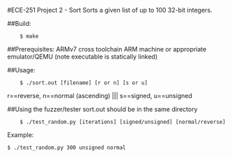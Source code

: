 #ECE-251  Project 2 - Sort
Sorts a given list of up to 100 32-bit integers.


##Build:
```
	$ make
```
##Prerequisites:
	ARMv7 cross toolchain
	ARM machine or appropriate emulator/QEMU (note executable is statically linked)

##Usage:
```
	$ ./sort.out [filename] [r or n] [s or u]
```
r==reverse, n==normal (ascending) ||| s==signed, u==unsigned


##Using the fuzzer/tester
sort.out should be in the same directory
```
	$ ./test_random.py [iterations] [signed/unsigned] [normal/reverse]
```
Example: 
```
$ ./test_random.py 300 unsigned normal
```
